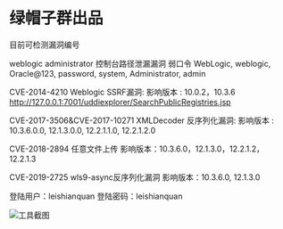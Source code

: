 # 绿帽子群出品


目前可检测漏洞编号

weblogic administrator 控制台路径泄漏漏洞
弱口令
WebLogic, weblogic, Oracle@123, password, system, Administrator, admin

CVE-2014-4210 Weblogic SSRF漏洞: 
影响版本 : 10.0.2，10.3.6 
http://127.0.0.1:7001/uddiexplorer/SearchPublicRegistries.jsp

CVE-2017-3506&CVE-2017-10271 XMLDecoder 反序列化漏洞:
影响版本 : 10.3.6.0.0, 12.1.3.0.0, 12.2.1.1.0, 12.2.1.2.0

CVE-2018-2894 任意文件上传
影响版本：10.3.6.0，12.1.3.0，12.2.1.2，12.2.1.3

CVE-2019-2725 wls9-async反序列化漏洞
影响版本：10.3.6.0, 12.1.3.0

登陆用户：leishianquan
登陆密码：leishianquan

![工具截图](https://upload-images.jianshu.io/upload_images/14134003-177bcfb3ee995a22.png?imageMogr2/auto-orient/strip%7CimageView2/2/w/1240)
